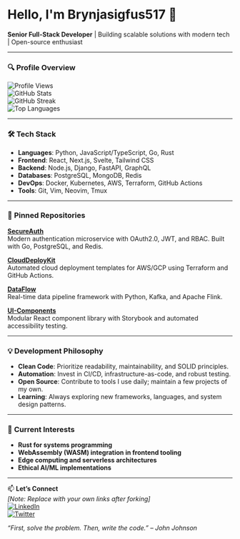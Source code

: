 # Hello, I'm Brynjasigfus517 👋  
**Senior Full-Stack Developer** | Building scalable solutions with modern tech | Open-source enthusiast  

---

### 🔍 **Profile Overview**  
![Profile Views](https://komarev.com/ghpvc/?username=brynjasigfus517&style=flat-square&color=blueviolet)  
![GitHub Stats](https://github-readme-stats.vercel.app/api?username=brynjasigfus517&show_icons=true&theme=radical&include_all_commits=true)  
![GitHub Streak](https://github-readme-streak-stats.herokuapp.com/?user=brynjasigfus517&theme=radical)  
![Top Languages](https://github-readme-stats.vercel.app/api/top-langs/?username=brynjasigfus517&layout=compact&theme=radical&exclude_repo=old-project-template)  

---

### 🛠 **Tech Stack**  
- **Languages**: Python, JavaScript/TypeScript, Go, Rust  
- **Frontend**: React, Next.js, Svelte, Tailwind CSS  
- **Backend**: Node.js, Django, FastAPI, GraphQL  
- **Databases**: PostgreSQL, MongoDB, Redis  
- **DevOps**: Docker, Kubernetes, AWS, Terraform, GitHub Actions  
- **Tools**: Git, Vim, Neovim, Tmux  

---

### 🚀 **Pinned Repositories**  
**[SecureAuth](https://github.com/brynjasigfus517/secureauth)**  
Modern authentication microservice with OAuth2.0, JWT, and RBAC. Built with Go, PostgreSQL, and Redis.  

**[CloudDeployKit](https://github.com/brynjasigfus517/clouddeploykit)**  
Automated cloud deployment templates for AWS/GCP using Terraform and GitHub Actions.  

**[DataFlow](https://github.com/brynjasigfus517/dataflow)**  
Real-time data pipeline framework with Python, Kafka, and Apache Flink.  

**[UI-Components](https://github.com/brynjasigfus517/ui-components)**  
Modular React component library with Storybook and automated accessibility testing.  

---

### 💡 **Development Philosophy**  
- **Clean Code**: Prioritize readability, maintainability, and SOLID principles.  
- **Automation**: Invest in CI/CD, infrastructure-as-code, and robust testing.  
- **Open Source**: Contribute to tools I use daily; maintain a few projects of my own.  
- **Learning**: Always exploring new frameworks, languages, and system design patterns.  

---

### 🌱 **Current Interests**  
- **Rust for systems programming**  
- **WebAssembly (WASM) integration in frontend tooling**  
- **Edge computing and serverless architectures**  
- **Ethical AI/ML implementations**  

---

📫 **Let’s Connect**  
*[Note: Replace with your own links after forking]*  
[![LinkedIn](https://img.shields.io/badge/LinkedIn-Profile-informational?style=flat&logo=linkedin)](https://linkedin.com/in/yourprofile)  
[![Twitter](https://img.shields.io/badge/Twitter-Follow-blue?style=flat&logo=twitter)](https://twitter.com/yourhandle)  

*“First, solve the problem. Then, write the code.” – John Johnson*
